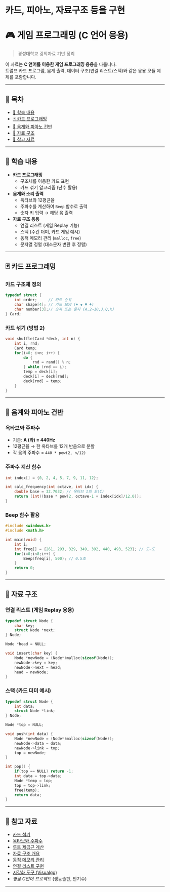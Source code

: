# 카드, 피아노, 자료구조 등을 구현 
# 🎮 게임 프로그래밍 (C 언어 응용)

> 경성대학교 강의자료 기반 정리  

이 자료는 **C 언어를 이용한 게임 프로그래밍 응용**을 다룹니다.  
트럼프 카드 프로그램, 음계 출력, 데이터 구조(연결 리스트/스택)와 같은 응용 모듈 예제를 포함합니다.  

---

## 📑 목차
- [📌 학습 내용](#-학습-내용)
- [🃏 카드 프로그래밍](#-카드-프로그래밍)
- [🎵 음계와 피아노 건반](#-음계와-피아노-건반)
- [🔗 자료 구조](#-자료-구조)
- [📖 참고 자료](#-참고-자료)

---

## 📌 학습 내용

- **카드 프로그래밍**
  - 구조체를 이용한 카드 표현
  - 카드 섞기 알고리즘 (난수 활용)
- **음계와 소리 출력**
  - 옥타브와 12평균율
  - 주파수를 계산하여 `Beep` 함수로 출력
  - 숫자 키 입력 → 해당 음 출력
- **자료 구조 응용**
  - 연결 리스트 (게임 Replay 기능)
  - 스택 (수건 더미, 카드 게임 예시)
  - 동적 메모리 관리 (`malloc`, `free`)
  - 문자열 정렬 (대소문자 변환 후 정렬)

---

## 🃏 카드 프로그래밍

### 카드 구조체 정의
```c
typedef struct {
    int order;     // 카드 순위
    char shape[4]; // 카드 모양 (♠ ◆ ♥ ♣)
    char number[3];// 숫자 또는 문자 (A,2~10,J,Q,K)
} Card;
```

### 카드 섞기 (방법 2)
```c
void shuffle(Card *deck, int n) {
    int i, rnd;
    Card temp;
    for(i=0; i<n; i++) {
        do {
            rnd = rand() % n;
        } while (rnd == i);
        temp = deck[i];
        deck[i] = deck[rnd];
        deck[rnd] = temp;
    }
}
```

---

## 🎵 음계와 피아노 건반

### 옥타브와 주파수
- 기준: **A (라) = 440Hz**
- 12평균율 → 한 옥타브를 12개 반음으로 분할  
- 각 음의 주파수 = `440 * pow(2, n/12)`  

### 주파수 계산 함수
```c
int index[] = {0, 2, 4, 5, 7, 9, 11, 12};

int calc_frequency(int octave, int idx) {
    double base = 32.7032; // 옥타브 1의 도(C)
    return (int)(base * pow(2, octave-1 + index[idx]/12.0));
}
```

### Beep 함수 활용
```c
#include <windows.h>
#include <math.h>

int main(void) {
    int i;
    int freq[] = {261, 293, 329, 349, 392, 440, 493, 523}; // 도~도
    for(i=0;i<8;i++) {
        Beep(freq[i], 500); // 0.5초
    }
    return 0;
}
```

---

## 🔗 자료 구조

### 연결 리스트 (게임 Replay 응용)
```c
typedef struct Node {
    char key;
    struct Node *next;
} Node;

Node *head = NULL;

void insert(char key) {
    Node *newNode = (Node*)malloc(sizeof(Node));
    newNode->key = key;
    newNode->next = head;
    head = newNode;
}
```

### 스택 (카드 더미 예시)
```c
typedef struct Node {
    int data;
    struct Node *link;
} Node;

Node *top = NULL;

void push(int data) {
    Node *newNode = (Node*)malloc(sizeof(Node));
    newNode->data = data;
    newNode->link = top;
    top = newNode;
}

int pop() {
    if(top == NULL) return -1;
    int data = top->data;
    Node *temp = top;
    top = top->link;
    free(temp);
    return data;
}
```

---

## 📖 참고 자료

- [카드 섞기](https://yeolco.tistory.com/64)  
- [옥타브와 주파수](https://jaimemin.tistory.com/212)  
- [루트 제곱근 계산](https://manniz.tistory.com/entry/C%EC%96%B8%EC%96%B4-%EB%A3%A8%ED%8A%B8%EC%A0%9C%EA%B3%B1%EA%B7%BC-%EC%9D%84-%EA%B5%AC%ED%95%98%EB%8A%94-2%EA%B0%80%EC%A7%80-%EB%B0%A9%EB%B2%95sqrt-pow-%EC%86%8C%EC%8A%A4-%EC%BD%94%EB%93%9C)  
- [자료 구조 개요](https://e-koreatech.step.or.kr)  
- [동적 메모리 관리](https://dojang.io/mod/page/view.php?id=285)  
- [연결 리스트 구현](https://claude-u.tistory.com/72)  
- [시각화 도구 (Visualgo)](https://visualgo.net/)  
- *명품 C언어 프로젝트* (생능출판, 안기수)  

---
